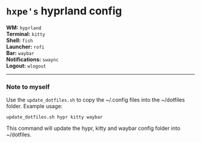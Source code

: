 # `hxpe's` hyprland config

**WM:** `hyprland`  
**Terminal:** `kitty`  
**Shell:** `fish`  
**Launcher:** `rofi`  
**Bar:** `waybar`  
**Notifications:** `swaync`  
**Logout:** `wlogout`  

---

### Note to myself
Use the `update_dotfiles.sh` to copy the ~/.config files into the ~/dotfiles folder.
Example usage: 
```
update_dotfiles.sh hypr kitty waybar
```
This command will update the hypr, kitty and waybar config folder into ~/dotfiles.

